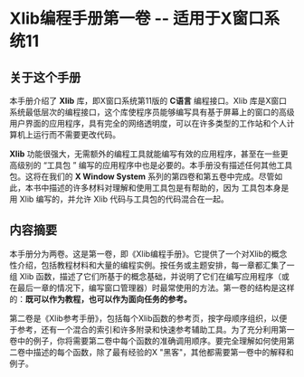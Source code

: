 # **Xlib编程手册第一卷 -- 适用于X窗口系统11** 

## **关于这个手册**

本手册介绍了 **Xlib** 库，即X窗口系统第11版的 **C语言** 编程接口。Xlib 库是X窗口系统最低层次的编程接口，这个库使程序员能够编写具有基于屏幕上的窗口的高级用户界面的应用程序，具有完全的网络透明度，可以在许多类型的工作站和个人计算机上运行而不需要更改代码。

**Xlib** 功能很强大，无需额外的编程工具就能编写有效的应用程序，甚至在一些更高级别的 “工具包 ” 编写的应用程序中也是必要的。本手册没有描述任何其他工具包。这将在我们的 **X Window System** 系列的第四卷和第五卷中完成。尽管如此，本书中描述的许多材料对理解和使用工具包是有帮助的，因为 工具包本身是用 Xlib 编写的，并允许 Xlib 代码与工具包的代码混合在一起。

## 内容摘要

本手册分为两卷。这是第一卷，即《Xlib编程手册》。它提供了一个对Xlib的概念性介绍，包括教程材料和大量的编程实例。按任务或主题安排，每一章都汇集了一组 Xlib 函数，描述了它们所基于的概念基础，并说明了它们在编写应用程序（或在最后一章的情况下，编写窗口管理器）时最常使用的方法。第一卷的结构是这样的：**既可以作为教程，也可以作为面向任务的参考。** 

第二卷是《Xlib参考手册》，包括每个Xlib函数的参考页，按字母顺序组织，以便于参考，还有一个混合的索引和许多附录和快速参考辅助工具。为了充分利用第一卷中的例子，你将需要第二卷中每个函数的准确调用顺序。要完全理解如何使用第二卷中描述的每个函数，除了最有经验的X "黑客"，其他都需要第一卷中的解释和例子。


